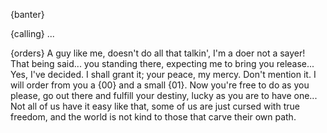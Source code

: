 {banter}


{calling}
...

{orders}
A guy like me, doesn't do all that talkin', I'm a doer not a sayer! That being said... you standing there, expecting me to bring you release... Yes, I've decided. I shall grant it; your peace, my mercy. Don't mention it. I will order from you a {00} and a small {01}. Now you're free to do as you please, go out there and fulfill your destiny, lucky as you are to have one... Not all of us have it easy like that, some of us are just cursed with true freedom, and the world is not kind to those that carve their own path.